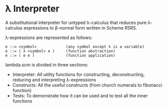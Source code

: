 # λ Interpreter

A substitutional interpreter for untyped λ-calculus that reduces pure λ-calculus expressions to β-normal form written in Scheme R5RS.

λ-expressions are represented as follows:

    e ::= <symbol>             (any symbol except λ is a variable)
    e ::= ( λ <symbol> e )     (function abstraction)
    e ::= ( e e )              (function application)

lambda.scm is divided in three sections:
  * Interpreter: All utility functions for constructing, deconstructing, reducing and interpreting λ-expressions
  * Constructs: All the useful constructs (from church numerals to fibonacci function)
  * Tests: To demonstrate how it can be used and to test all the inner functions
